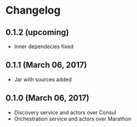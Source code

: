 # Changelog

## 0.1.2 (upcoming)

* Inner dependecies fixed

## 0.1.1 (March 06, 2017)

* Jar with sources added

## 0.1.0 (March 06, 2017)

* Discovery service and actors over Consul
* Orchestration service and actors over Marathon
